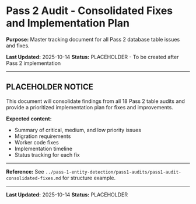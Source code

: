 # Pass 2 Audit - Consolidated Fixes and Implementation Plan

**Purpose:** Master tracking document for all Pass 2 database table issues and fixes.

**Last Updated:** 2025-10-14
**Status:** PLACEHOLDER - To be created after Pass 2 implementation

---

## PLACEHOLDER NOTICE

This document will consolidate findings from all 18 Pass 2 table audits and provide a prioritized implementation plan for fixes and improvements.

**Expected content:**
- Summary of critical, medium, and low priority issues
- Migration requirements
- Worker code fixes
- Implementation timeline
- Status tracking for each fix

---

**Reference:** See `../pass-1-entity-detection/pass1-audits/pass1-audit-consolidated-fixes.md` for structure example.

---

**Last Updated:** 2025-10-14
**Status:** PLACEHOLDER
